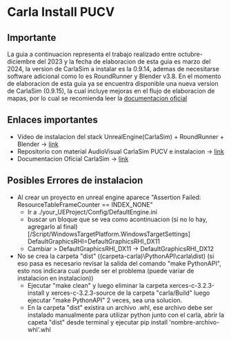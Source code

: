 # Carla Install PUCV

## Importante
La guia a continuacion representa el trabajo realizado entre octubre-diciembre del 2023 y la fecha de elaboracion de esta guia es marzo del 2024, la version de CarlaSim a instalar es la 0.9.14, ademas de necesitarse software adicional como lo es RoundRunner y Blender v3.8. En el momento de elaboracion de esta guia ya se encuentra disponible una nueva version de CarlaSim (0.9.15), la cual incluye mejoras en el flujo de elaboracion de mapas, por lo cual se recomienda leer la [documentacion oficial](https://carla.readthedocs.io/en/latest/)

## Enlaces importantes
* Video de instalacion del stack UnrealEngine(CarlaSim) + RoundRunner + Blender -> [link](https://www.youtube.com/watch?v=lLkFA0fPrgs)
* Repositorio con material AudioVisual CarlaSim PUCV e instalacion -> [link](https://drive.google.com/drive/u/1/folders/1pgqZeGp7VuC2uT_PtHTpwoKisFoOACOo)
* Documentacion Oficial CarlaSim -> [link](https://carla.readthedocs.io/en/latest/)

## Posibles Errores de instalacion

* Al crear un proyecto en unreal engine aparece "Assertion Failed: ResourceTableFrameCounter == INDEX_NONE"
  - Ir a ./your_UEProject/Config/DefaultEngine.ini
  - buscar un bloque que se vea como acontinuacion (si no lo hay, agregarlo al final)
    [/Script/WindowsTargetPlatform.WindowsTargetSettings]
    DefaultGraphicsRHI=DefaultGraphicsRHI_DX11
  - Cambiar > DefaultGraphicsRHI_DX11 → DefaultGraphicsRHI_DX12
* No se crea la carpeta "dist" ((carpeta-carla)\PythonAPI\carla\dist) (si eso pasa es necesario revisar la salida del comando "make PythonAPI", esto nos indicara cual puede ser el problema (puede variar de instalacion en instalacion))
  - Ejecutar "make clean" y luego eliminar la carpeta xerces-c-3.2.3-install y xerces-c-3.2.3-source de la carpeta "carla/Build" luego        ejecutar "make PythonAPI" 2 veces, sea una solucion.
  - En la carpeta "dist" existira un archivo .whl, ese archivo debe ser instalado manualmente para utilizar python junto con el carla,        abrir la capeta "dist" desde terminal y ejecutar pip install 'nombre-archivo-whl'.whl
